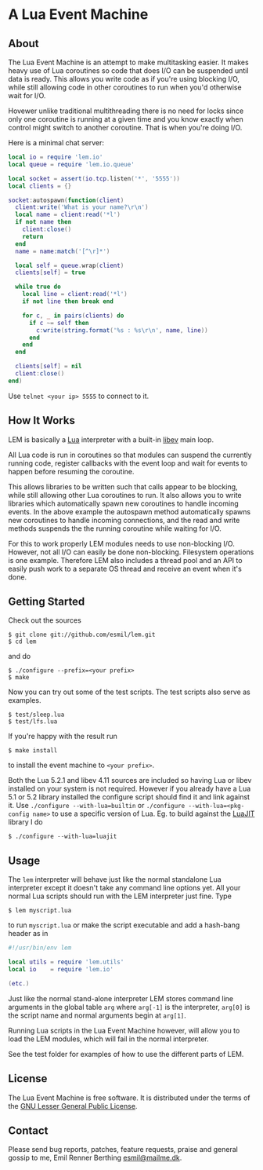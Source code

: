 A Lua Event Machine
===================


About
-----
The Lua Event Machine is an attempt to make multitasking easier.
It makes heavy use of Lua coroutines so code that does I/O
can be suspended until data is ready. This allows you write code
as if you're using blocking I/O, while still allowing code in other
coroutines to run when you'd otherwise wait for I/O.

Hovewer unlike traditional multithreading there is no need for locks since
only one coroutine is running at a given time and you know exactly
when control might switch to another coroutine. That is when you're
doing I/O.

Here is a minimal chat server:
```lua
local io = require 'lem.io'
local queue = require 'lem.io.queue'

local socket = assert(io.tcp.listen('*', '5555'))
local clients = {}

socket:autospawn(function(client)
  client:write('What is your name?\r\n')
  local name = client:read('*l')
  if not name then
    client:close()
    return
  end
  name = name:match('[^\r]*')

  local self = queue.wrap(client)
  clients[self] = true

  while true do
    local line = client:read('*l')
    if not line then break end

    for c, _ in pairs(clients) do
      if c ~= self then
        c:write(string.format('%s : %s\r\n', name, line))
      end
    end
  end

  clients[self] = nil
  client:close()
end)
```
Use `telnet <your ip> 5555` to connect to it.


How It Works
------------
LEM is basically a [Lua][] interpreter with a built-in
[libev][] main loop.

All Lua code is run in coroutines so that modules can suspend the currently
running code, register callbacks with the event loop and wait for events
to happen before resuming the coroutine.

This allows libraries to be written such that calls appear to be blocking,
while still allowing other Lua coroutines to run. It also allows you to write
libraries which automatically spawn new coroutines to handle incoming events.
In the above example the autospawn method automatically spawns new coroutines
to handle incoming connections, and the read and write methods suspends the
the running coroutine while waiting for I/O.

For this to work properly LEM modules needs to use non-blocking I/O. However,
not all I/O can easily be done non-blocking. Filesystem operations is one example.
Therefore LEM also includes a thread pool and an API to easily push work to a
separate OS thread and receive an event when it's done.

[Lua]: http://www.lua.org/
[libev]: http://libev.schmorp.de/


Getting Started
---------------
Check out the sources

    $ git clone git://github.com/esmil/lem.git
    $ cd lem

and do

    $ ./configure --prefix=<your prefix>
    $ make

Now you can try out some of the test scripts. The test scripts also serve as examples.

    $ test/sleep.lua
    $ test/lfs.lua

If you're happy with the result run

    $ make install

to install the event machine to `<your prefix>`.

Both the Lua 5.2.1 and libev 4.11 sources are included so having Lua or
libev installed on your system is not required.
However if you already have a Lua 5.1 or 5.2 library installed the configure
script should find it and link against it.
Use `./configure --with-lua=builtin` or `./configure --with-lua=<pkg-config name>`
to use a specific version of Lua.
Eg. to build against the [LuaJIT][] library I do

    $ ./configure --with-lua=luajit

[LuaJIT]: http://luajit.org/luajit.html


Usage
-----
The `lem` interpreter will behave just like the normal standalone Lua
interpreter except it doesn't take any command line options yet.
All your normal Lua scripts should run with the LEM interpreter just fine. Type

    $ lem myscript.lua

to run `myscript.lua` or make the script executable and add a hash-bang
header as in

```lua
#!/usr/bin/env lem

local utils = require 'lem.utils'
local io    = require 'lem.io'

(etc.)
```

Just like the normal stand-alone interpreter LEM stores command line
arguments in the global table `arg` where `arg[-1]` is the interpreter,
`arg[0]` is the script name and normal arguments begin at `arg[1]`.

Running Lua scripts in the Lua Event Machine however, will allow you
to load the LEM modules, which will fail in the normal interpreter.

See the test folder for examples of how to use the different parts of LEM.

License
-------
The Lua Event Machine is free software. It is distributed under the terms
of the [GNU Lesser General Public License][lgpl].

[lgpl]: http://www.gnu.org/licenses/lgpl.html


Contact
-------
Please send bug reports, patches, feature requests, praise and general gossip
to me, Emil Renner Berthing <esmil@mailme.dk>.
